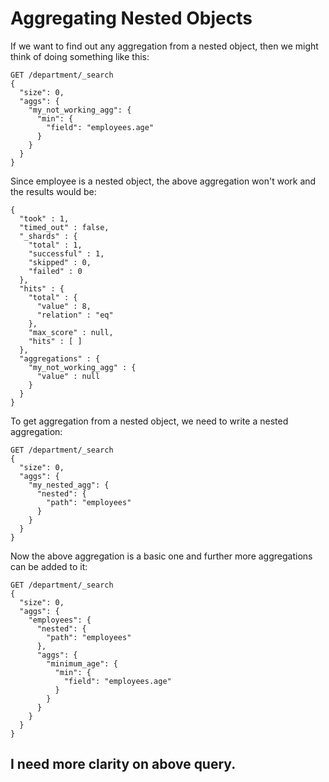 # Aggregating Nested Objects

If we want to find out any aggregation from a nested object, then we might think of doing something like this:
```
GET /department/_search
{
  "size": 0,
  "aggs": {
    "my_not_working_agg": {
      "min": {
        "field": "employees.age"
      }
    }
  }
}
```
Since employee is a nested object, the above aggregation won't work and the results would be:
```
{
  "took" : 1,
  "timed_out" : false,
  "_shards" : {
    "total" : 1,
    "successful" : 1,
    "skipped" : 0,
    "failed" : 0
  },
  "hits" : {
    "total" : {
      "value" : 8,
      "relation" : "eq"
    },
    "max_score" : null,
    "hits" : [ ]
  },
  "aggregations" : {
    "my_not_working_agg" : {
      "value" : null
    }
  }
}
```

To get aggregation from a nested object, we need to write a nested aggregation:
```
GET /department/_search
{
  "size": 0,
  "aggs": {
    "my_nested_agg": {
      "nested": {
        "path": "employees"
      }
    }
  }
}
```
Now the above aggregation is a basic one and further more aggregations can be added to it:
```
GET /department/_search
{
  "size": 0,
  "aggs": {
    "employees": {
      "nested": {
        "path": "employees"
      },
      "aggs": {
        "minimum_age": {
          "min": {
            "field": "employees.age"
          }
        }
      }
    }
  }
} 
```

## I need more clarity on above query.